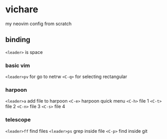 # vichare
my neovim config from scratch

## binding
`<leader>` is space

### basic vim
`<leader>pv` for go to netrw
`<C-q>` for selecting rectangular

### harpoon
`<leader>a` add file to harpoon
`<C-e>` harpoon quick menu 
`<C-h>` file 1
`<C-t>` file 2 
`<C-n>` file 3
`<C-s>` file 4

### telescope
`<leader>ff` find files
`<leader>ps` grep inside file
`<C-p>` find inside git 
